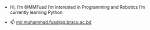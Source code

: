 - Hi, I’m @MMFuad
 I’m interested in Programming and Robotics
  I’m currently learning Python
  
- 📫 mir.muhammad.fuad@g.bracu.ac.bd

<!---
MMFuad/MMFuad is a ✨ special ✨ repository because its `README.md` (this file) appears on your GitHub profile.
You can click the Preview link to take a look at your changes.
--->
